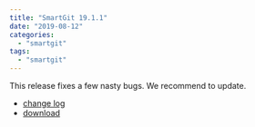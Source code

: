```yaml
---
title: "SmartGit 19.1.1"
date: "2019-08-12"
categories: 
  - "smartgit"
tags: 
  - "smartgit"
---
```


This release fixes a few nasty bugs. We recommend to update.

- [change log](http://www.syntevo.com/smartgit/changelog.txt)
- [download](http://www.syntevo.com/smartgit/download)
